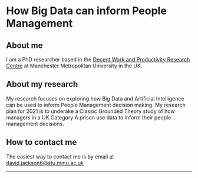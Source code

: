 # How Big Data can inform People Management
## About me
I am a PhD researcher based in the  [Decent Work and Productivity Research Centre](https://www.mmu.ac.uk/decent-work-and-productivity/) at Manchester Metropolitan University in the UK.

## About my research
My research focuses on exploring how Big Data and Artificial Intelligence can be used to inform People Management decision making. My research plan for 2021 is to underake a Classic Grounded Theory study of how managers in a UK Category A prison use data to inform their people management decisions.

## How to contact me
The easiest way to contact me is by email at david.jackson6@stu.mmu.ac.uk 
___

